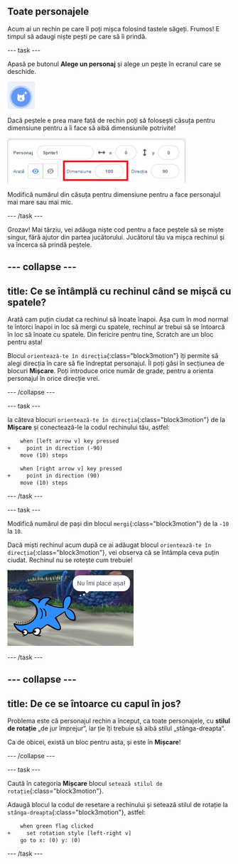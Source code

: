 ## Toate personajele

Acum ai un rechin pe care îl poți mișca folosind tastele săgeți. Frumos! E timpul să adaugi niște pești pe care să îi prindă.

\--- task \---

Apasă pe butonul **Alege un personaj** și alege un pește în ecranul care se deschide.

![Butonul Alege un Personaj](images/spritesNewFromLibrary.png)

Dacă peștele e prea mare față de rechin poți să folosești căsuța pentru dimensiune pentru a îi face să aibă dimensiunile potrivite!

![Căsuța pentru dimensiune](images/sprites2.png)

Modifică numărul din căsuța pentru dimensiune pentru a face personajul mai mare sau mai mic.

\--- /task \---

Grozav! Mai târziu, vei adăuga niște cod pentru a face peștele să se miște singur, fără ajutor din partea jucătorului. Jucătorul tău va mișca rechinul și va încerca să prindă peștele.

## \--- collapse \---

## title: Ce se întâmplă cu rechinul când se mișcă cu spatele?

Arată cam puțin ciudat ca rechinul să înoate înapoi. Așa cum în mod normal te întorci înapoi in loc să mergi cu spatele, rechinul ar trebui să se întoarcă în loc să înoate cu spatele. Din fericire pentru tine, Scratch are un bloc pentru asta!

Blocul `orientează-te în direcția`{:class="block3motion"} îți permite să alegi direcția în care să fie îndreptat personajul. Îl poți găsi în secțiunea de blocuri **Mișcare**. Poți introduce orice număr de grade, pentru a orienta personajul în orice direcție vrei.

\--- /collapse \---

\--- task \---

Ia câteva blocuri `orientează-te în direcția`{:class="block3motion"} de la **Mișcare** și conectează-le la codul rechinului tău, astfel:

```blocks3
    when [left arrow v] key pressed
+     point in direction (-90)
    move (10) steps
```

```blocks3
    when [right arrow v] key pressed
+     point in direction (90)
    move (10) steps
```

\--- /task \---

\--- task \---

Modifică numărul de pași din blocul `mergi`{:class="block3motion"} de la `-10` la `10`.

Dacă miști rechinul acum după ce ai adăugat blocul `orientează-te în direcția`{:class="block3motion"}, vei observa că se întâmpla ceva puțin ciudat. Rechinul nu se rotește cum trebuie!

![Rechin cu capul în jos](images/spritesUpsideDown.png)

\--- /task \---

## \--- collapse \---

## title: De ce se întoarce cu capul în jos?

Problema este că personajul rechin a început, ca toate personajele, cu **stilul de rotație** „de jur împrejur“, iar ție îți trebuie să aibă stilul „stânga-dreapta“.

Ca de obicei, există un bloc pentru asta, și este în **Mișcare**!

\--- /collapse \---

\--- task \---

Caută în categoria **Mișcare** blocul `setează stilul de rotație`{:class="block3motion"}.

Adaugă blocul la codul de resetare a rechinului și setează stilul de rotație la `stânga-dreapta`{:class="block3motion"}, astfel:

```blocks3
    when green flag clicked
+     set rotation style [left-right v]
    go to x: (0) y: (0)
```

\--- /task \---